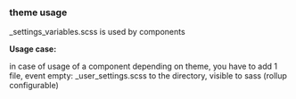 ### theme usage

_settings_variables.scss is used by components

**Usage case:**

in case of usage of a component depending on theme,
you have to add 1 file, event empty: 
_user_settings.scss
to the directory, visible to sass (rollup configurable)